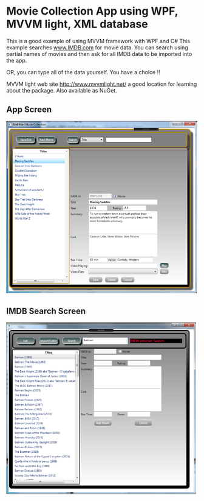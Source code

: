 # Movie Collection App using WPF, MVVM light, XML database
This is a good example of using MVVM framework with WPF and C#
This example searches www.IMDB.com for movie data.  You can search using partial names of movies and then ask for all IMDB data to be imported into the app.

OR, you can type all of the data yourself.  You have a choice !!

MVVM light web site http://www.mvvmlight.net/  a good location for learning about the package.  Also available as NuGet.

	
## App Screen

![screen image](MovieScreen.png)

## IMDB Search Screen

![screen image](IMDBsearch.png)





